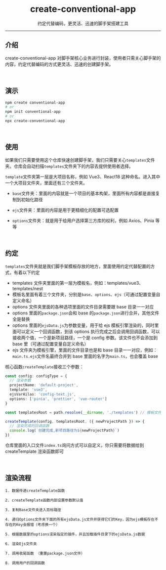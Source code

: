 <h1 align="center">create-conventional-app</h1>
<p align="center">约定代替编码，更灵活、迅速的脚手架搭建工具</p>

---

## 介绍

create-conventional-app 对脚手架核心业务进行封装，使用者只需关心脚手架的内容，约定代替编码的方式更灵活、迅速的创建脚手架。

<br />

## 演示

```sh
npm create conventional-app
# or
npm init conventional-app
# or
npx create-conventional-app
```

<br />

## 使用

如果我们只需要使用这个仓库快速创建脚手架，我们只需要关心`templates`文件夹。仓库会自动扫描`templates`文件夹下的内容去提供使用者选择。

`template`文件夹第一层是大项目名称，例如 Vue3、React18 这种命名。进入其中一个大项目文件夹，里面还有三个文件夹。

- `base`文件夹：里面的内容就是一个项目的基本构架，里面所有内容都是直接复制到初始化路径

- `ejs`文件夹：里面的内容是用于更精细化的配置可选配置

- `options`文件夹：就是用于给用户选择第三方库的权利，例如 Axios、Pinia 等等

<br />

## 约定

`templates`文件夹就是我们脚手架模板存放的地方，里面使用约定代替配置的方式，有着以下约定

- templates 文件夹里面的第一层为模板名，例如：templates/vue3、templates/nest
- 模板名里面有着三个文件夹，分别是`base`、`options`、`ejs`（可通过配置变量自定义命名）
- options 文件夹里面的各种选项里面的文件目录需要跟 base 目录一一对应
- options 里面的`package.json`会和 base 的`package.json`进行合并，其他文件全是替换
- options 里面的`ejsData.js`为参数变量，用于给 ejs 模板引擎渲染的，同时里面可以定义一个回调函数，到该 options 执行完成之后会调用回调函数，可以接收两个值，一个是新项目路径，一个是 config 参数。该文件也不会添加到 base 里（可通过配置变量自定义命名）
- ejs 文件夹为模板引擎，里面的文件目录也是和 base 目录一一对应，例如：`main.ts.ejs`文件名最终合并到 base 里面的名字为`main.ts`，也会覆盖 base

核心函数`createTemplate`接收三个参数：

```ts
const config: configType = {
  // 渲染参数
  projectName: 'default-project',
  template: 'vue3',
  ejsVarAilas: 'config-text.js',
  options: ['pinia', 'prettier', 'vue-router']
}

const templatesRoot = path.resolve(__dirname, './templates') // 模板文件夹path

createTemplate(config, templatesRoot, ({ newProjectPath }) => {
  // 渲染完成的回调函数
  console.log(`创建完成,新项目路径为${newProjectPath}`)
})
```

仓库里面的入口文件`index.ts`询问方式可以自定义，你只需要将数据给到 createTemplate 渲染函数即可

<br />

## 渲染流程

```text
1. 数据传递createTemplate函数

2. createTemplate函数内部设置参数默认值

3. 复制Base文件夹进入目标路径

4. 递归Options文件夹下面的所有ejsData.js文件并获得它们的Key，因为ejs模板存在不存在的Key会报错（考虑换一个）

5. 根据数据里的options渲染指定的插件，并且加载插件目录下的ejsData.js数据

6. 渲染Ejs文件夹

7. 调用收尾函数 （重置package.json文件）

8. 调用用户的回调函数
```
